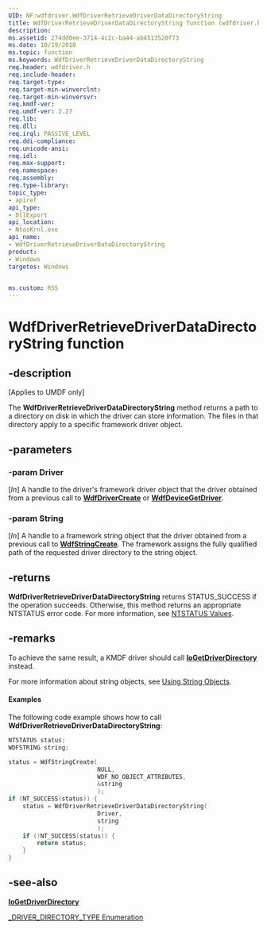 ```yaml
---
UID: NF:wdfdriver.WdfDriverRetrieveDriverDataDirectoryString
title: WdfDriverRetrieveDriverDataDirectoryString function (wdfdriver.h)
description:
ms.assetid: 274dd0ee-3714-4c2c-ba44-ab4513520f73
ms.date: 10/19/2018
ms.topic: function
ms.keywords: WdfDriverRetrieveDriverDataDirectoryString
req.header: wdfdriver.h
req.include-header:
req.target-type:
req.target-min-winverclnt:
req.target-min-winversvr:
req.kmdf-ver:
req.umdf-ver: 2.27
req.lib:
req.dll:
req.irql: PASSIVE_LEVEL
req.ddi-compliance:
req.unicode-ansi:
req.idl:
req.max-support:
req.namespace:
req.assembly:
req.type-library: 
topic_type: 
- apiref
api_type: 
- DllExport
api_location: 
- NtosKrnl.exe
api_name: 
- WdfDriverRetrieveDriverDataDirectoryString
product:
- Windows
targetos: Windows


ms.custom: RS5
---
```


# WdfDriverRetrieveDriverDataDirectoryString function


## -description

<p class="CCE_Message">[Applies to UMDF only]</p>

The **WdfDriverRetrieveDriverDataDirectoryString** method returns a path to a directory on disk in which the driver can store information.  The files in that directory apply to a specific framework driver object.

## -parameters

### -param Driver
[_In_] A handle to the driver's framework driver object that the driver obtained from a previous call to [**WdfDriverCreate**](https://docs.microsoft.com/windows-hardware/drivers/ddi/content/wdfdriver/nf-wdfdriver-wdfdrivercreate) or [**WdfDeviceGetDriver**](https://docs.microsoft.com/windows-hardware/drivers/ddi/content/wdfdevice/nf-wdfdevice-wdfdevicegetdriver).

### -param String
[_In_] A handle to a framework string object that the driver obtained from a previous call to [**WdfStringCreate**](https://docs.microsoft.com/windows-hardware/drivers/ddi/content/wdfstring/nf-wdfstring-wdfstringcreate). The framework assigns the fully qualified path of the requested driver directory to the string object.

## -returns
**WdfDriverRetrieveDriverDataDirectoryString** returns STATUS_SUCCESS if the operation succeeds. Otherwise, this method returns an appropriate NTSTATUS error code. For more information, see [NTSTATUS Values](https://docs.microsoft.com/windows-hardware/drivers/kernel/ntstatus-values).

## -remarks
To achieve the same result, a KMDF driver should call [**IoGetDriverDirectory**](https://docs.microsoft.com/windows-hardware/drivers/ddi/content/wdm/nf-wdm-iogetdriverdirectory) instead.

For more information about string objects, see [Using String Objects](https://docs.microsoft.com//windows-hardware/drivers/wdf/using-string-objects).

#### Examples

The following code example shows how to call **WdfDriverRetrieveDriverDataDirectoryString**:

```cpp
NTSTATUS status;
WDFSTRING string;

status = WdfStringCreate(
                         NULL,
                         WDF_NO_OBJECT_ATTRIBUTES,
                         &string
                         );
if (NT_SUCCESS(status)) {
    status = WdfDriverRetrieveDriverDataDirectoryString(
                         Driver,
                         string
                         );
    if (!NT_SUCCESS(status)) {
        return status;
    }
}
```

## -see-also

[**IoGetDriverDirectory**](https://docs.microsoft.com/windows-hardware/drivers/ddi/content/wdm/nf-wdm-iogetdriverdirectory)

[_DRIVER_DIRECTORY_TYPE Enumeration](https://docs.microsoft.com/windows-hardware/drivers/ddi/content/wdm/ne-wdm-_driver_directory_type)
